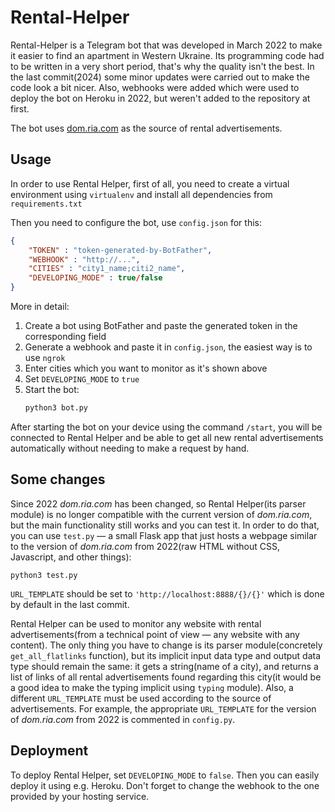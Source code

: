 # Rental-Helper

Rental-Helper is a Telegram bot that was developed in March 2022 to make it easier to find an apartment in Western Ukraine.
Its programming code had to be written in a very short period, that's why the quality isn't the best. In the last commit(2024) some minor updates
were carried out to make the code look a bit nicer. Also, webhooks were added which were used to deploy the bot on Heroku in 2022, but weren't added to the repository at first.

The bot uses [dom.ria.com](https://dom.ria.com) as the source of rental advertisements. 

## Usage
In order to use Rental Helper, first of all, you need to create a virtual environment using ```virtualenv``` and install all dependencies from ```requirements.txt```

Then you need to configure the bot, use ```config.json``` for this:
```json
{
    "TOKEN" : "token-generated-by-BotFather",
    "WEBHOOK" : "http://...",
    "CITIES" : "city1_name;citi2_name",
    "DEVELOPING_MODE" : true/false
}
```
More in detail:
1. Create a bot using BotFather and paste the generated token in the corresponding field
2. Generate a webhook and paste it in ```config.json```, the easiest way is to use ```ngrok```
3. Enter cities which you want to monitor as it's shown above
4. Set ```DEVELOPING_MODE``` to ```true```
5. Start the bot:
   ```python
   python3 bot.py
   ```
After starting the bot on your device using the command ```/start```, you will be connected to Rental Helper and be able to get all new rental advertisements 
automatically without needing to make a request by hand.

## Some changes
Since 2022 _dom.ria.com_ has been changed, so Rental Helper(its parser module) is 
no longer compatible with the current version of _dom.ria.com_, but the main functionality still works and you can test it. 
In order to do that, you can use ```test.py``` — a small Flask app that just hosts a webpage similar to the version of _dom.ria.com_ from 2022(raw HTML without CSS, Javascript, 
and other things):
```python3
python3 test.py
```
```URL_TEMPLATE``` should be set to ```'http://localhost:8888/{}/{}'``` which is done by default in the last commit.

Rental Helper can be used to monitor any website with rental advertisements(from a technical point of view — any website with any content).
The only thing you have to change is its parser module(concretely ```get_all_flatlinks``` function), but its implicit input data type and output data type should remain
the same: it gets a string(name of a city), and returns a list of links of all rental advertisements found regarding this city(it would be a good idea to make the typing implicit using 
```typing``` module). 
Also, a different ```URL_TEMPLATE```
must be used according to the source of advertisements. For example, the appropriate ```URL_TEMPLATE``` for the version of _dom.ria.com_ from 2022 is commented in 
```config.py```.

## Deployment
To deploy Rental Helper, set ```DEVELOPING_MODE``` to ```false```. Then you can easily deploy it using e.g. Heroku. Don't forget to change the webhook to the one
provided by your hosting service.


